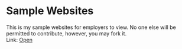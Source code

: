 # Sample Websites <br/>
This is my sample websites for employers to view. No one else will be permitted to contribute, however, you may fork it. <br/>
Link: [Open](https://darkheart527.github.io/sample)
